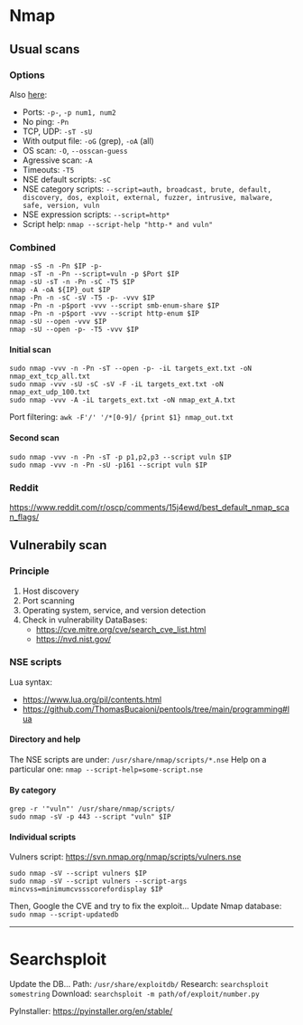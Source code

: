 # Nmap

## Usual scans

### Options

Also [here](https://github.com/ThomasBucaioni/pentools/tree/main/dorking#nmap):
- Ports: `-p-`, `-p num1, num2`
- No ping: `-Pn`
- TCP, UDP: `-sT -sU`
- With output file: `-oG` (grep), `-oA` (all)
- OS scan: `-O`, `--osscan-guess`
- Agressive scan: `-A` 
- Timeouts: `-T5`
- NSE default scripts: `-sC`
- NSE category scripts: `--script=auth, broadcast, brute, default, discovery, dos, exploit, external, fuzzer, intrusive, malware, safe, version, vuln`
- NSE expression scripts: `--script=http*`
- Script help: `nmap --script-help "http-* and vuln"`

### Combined

```
nmap -sS -n -Pn $IP -p-
nmap -sT -n -Pn --script=vuln -p $Port $IP
nmap -sU -sT -n -Pn -sC -T5 $IP
nmap -A -oA ${IP}_out $IP
nmap -Pn -n -sC -sV -T5 -p- -vvv $IP
nmap -Pn -n -p$port -vvv --script smb-enum-share $IP
nmap -Pn -n -p$port -vvv --script http-enum $IP
nmap -sU --open -vvv $IP
nmap -sU --open -p- -T5 -vvv $IP
```

#### Initial scan

```
sudo nmap -vvv -n -Pn -sT --open -p- -iL targets_ext.txt -oN nmap_ext_tcp_all.txt
sudo nmap -vvv -sU -sC -sV -F -iL targets_ext.txt -oN nmap_ext_udp_100.txt
sudo nmap -vvv -A -iL targets_ext.txt -oN nmap_ext_A.txt
```

Port filtering: `awk -F'/' '/*[0-9]/ {print $1} nmap_out.txt`

#### Second scan

```
sudo nmap -vvv -n -Pn -sT -p p1,p2,p3 --script vuln $IP
sudo nmap -vvv -n -Pn -sU -p161 --script vuln $IP
```

### Reddit

https://www.reddit.com/r/oscp/comments/15j4ewd/best_default_nmap_scan_flags/


## Vulnerabily scan

### Principle

1. Host discovery
2. Port scanning
3. Operating system, service, and version detection
4. Check in vulnerability DataBases: 
    - https://cve.mitre.org/cve/search_cve_list.html
    - https://nvd.nist.gov/

### NSE scripts

Lua syntax: 
- https://www.lua.org/pil/contents.html
- https://github.com/ThomasBucaioni/pentools/tree/main/programming#lua

#### Directory and help

The NSE scripts are under: `/usr/share/nmap/scripts/*.nse`
Help on a particular one: `nmap --script-help=some-script.nse`

#### By category

```
grep -r '"vuln"' /usr/share/nmap/scripts/
sudo nmap -sV -p 443 --script "vuln" $IP
```

#### Individual scripts

Vulners script: https://svn.nmap.org/nmap/scripts/vulners.nse
```
sudo nmap -sV --script vulners $IP
sudo nmap -sV --script vulners --script-args mincvss=minimumcvssscorefordisplay $IP
```
Then, Google the CVE and try to fix the exploit... Update Nmap database: `sudo nmap --script-updatedb`

---

# Searchsploit

Update the DB...
Path: `/usr/share/exploitdb/`
Research: `searchsploit somestring`
Download: `searchsploit -m path/of/exploit/number.py`

PyInstaller: https://pyinstaller.org/en/stable/
